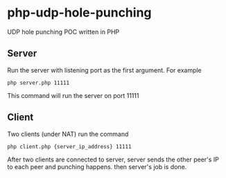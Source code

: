 # php-udp-hole-punching
UDP hole punching POC written in PHP

## Server
Run the server with listening port as the first argument. For example
```
php server.php 11111
```
This command will run the server on port 11111

## Client
Two clients (under NAT) run the command
```
php client.php {server_ip_address} 11111
```
After two clients are connected to server,
server sends the other peer's IP to each peer and punching happens.
then server's job is done.
